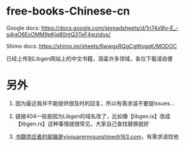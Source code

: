 # free-books-Chinese-cn

Google docs: https://docs.google.com/spreadsheets/d/1n74x9lv-E_-siAgO6EsOMM9pKjq80ntQ3TeF4wzjdvs/

Shimo docs: https://shimo.im/sheets/6wwgxRQgCgtKvgqK/MODOC

已经上传到Libgen网站上的中文书籍，涵盖许多领域，各位下载请自便

# 另外

1. 因为最近我并不能提供很及时的回复，所以有需求请不要提Issues...

2. 链接404一般是因为Libgen的域名改了，比如像【libgen.is】改成【libgen.rs】这种事情就很常见，大家自己查找替换就好

3. 书籍供应者的邮箱是yjyouaremysunshine@163.com，有需求请找他
